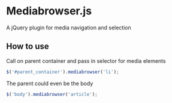 # Mediabrowser.js

A jQuery plugin for media navigation and selection

## How to use

Call on parent container and pass in selector for media elements

```js
$('#parent_container').mediabrowser('li');
```

The parent could even be the body

```js
$('body').mediabrowser('article');
```